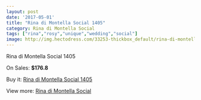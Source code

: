 ```yaml
---
layout: post
date: '2017-05-01'
title: "Rina di Montella Social 1405"
category: Rina di Montella Social
tags: ["rina","rosy","unique","wedding","social"]
image: http://img.hectodress.com/33253-thickbox_default/rina-di-montella-social-1405.jpg
---
```

Rina di Montella Social 1405

On Sales: **$176.8**
<a href="https://www.hectodress.com/rina-di-montella-social/15346-rina-di-montella-social-1405.html"><amp-img layout="responsive" width="600" height="600" src="//img.hectodress.com/33253-thickbox_default/rina-di-montella-social-1405.jpg" alt="Rina di Montella Social 1405 0" /></a>

Buy it: [Rina di Montella Social 1405](https://www.hectodress.com/rina-di-montella-social/15346-rina-di-montella-social-1405.html "Rina di Montella Social 1405")

View more: [Rina di Montella Social](https://www.hectodress.com/275-rina-di-montella-social "Rina di Montella Social")